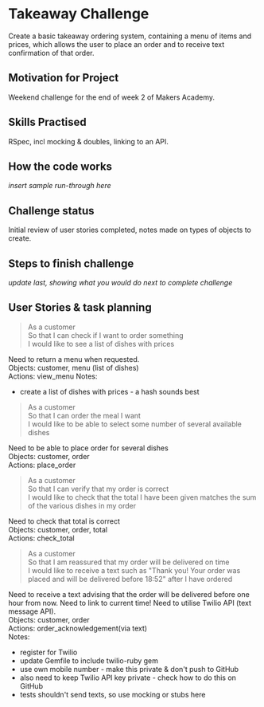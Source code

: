 # Takeaway Challenge
Create a basic takeaway ordering system, containing a menu of items and prices, which allows the user to place an order and to receive text confirmation of that order.

## Motivation for Project
Weekend challenge for the end of week 2 of Makers Academy.

## Skills Practised
RSpec, incl mocking & doubles, linking to an API.

## How the code works
*insert sample run-through here*

## Challenge status
Initial review of user stories completed, notes made on types of objects to create.

## Steps to finish challenge
*update last, showing what you would do next to complete challenge*

## User Stories & task planning

> As a customer  
> So that I can check if I want to order something  
> I would like to see a list of dishes with prices

Need to return a menu when requested.  
Objects: customer, menu (list of dishes)  
Actions: view_menu
Notes:
* create a list of dishes with prices - a hash sounds best

> As a customer  
> So that I can order the meal I want  
> I would like to be able to select some number of several available dishes

Need to be able to place order for several dishes  
Objects: customer, order  
Actions: place_order

> As a customer  
> So that I can verify that my order is correct  
> I would like to check that the total I have been given matches the sum of the various dishes in my order

Need to check that total is correct  
Objects: customer, order, total  
Actions: check_total

> As a customer  
> So that I am reassured that my order will be delivered on time  
> I would like to receive a text such as "Thank you! Your order was placed and will be delivered before 18:52" after I have ordered

Need to receive a text advising that the order will be delivered before one hour from now. Need to link to current time! Need to utilise Twilio API (text message API).  
Objects: customer, order  
Actions: order_acknowledgement(via text)  
Notes:
* register for Twilio
* update Gemfile to include twilio-ruby gem
* use own mobile number - make this private & don't push to GitHub  
* also need to keep Twilio API key private - check how to do this on GitHub
* tests shouldn't send texts, so use mocking or stubs here
